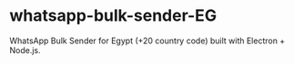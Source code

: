 # whatsapp-bulk-sender-EG
WhatsApp Bulk Sender for Egypt (+20 country code) built with Electron + Node.js.
